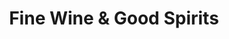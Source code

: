 ---
title: "Fine Wine & Good Spirits"
url: /pittsburgh/fine-wine-und-good-spirits-yost-boulevard/
shop: Spirituosen
---
